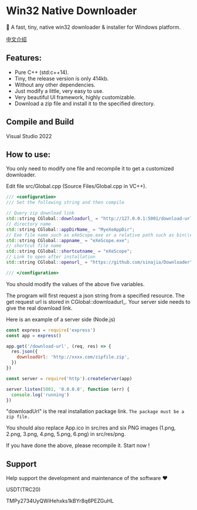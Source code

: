 # Win32 Native Downloader

🚀 A fast, tiny, native win32 downloader & installer for Windows platform.

[中文介绍](./README-zh.md)

## Features:

- Pure C++ (std:c++14).
- Tiny, the release version is only 414kb.
- Without any other dependencies.
- Just modify a little, very easy to use.
- Very beautiful UI framework, highly customizable.
- Download a zip file and install it to the specified directory.

## Compile and Build

Visual Studio 2022

## How to use:

You only need to modify one file and recompile it to get a customized downloader.

Edit file src/Global.cpp (Source Files/Global.cpp in VC++).

```c++
/// <configuration>
/// Set the following string and then compile

// Query zip download link
std::string CGlobal::downloadurl_ = "http://127.0.0.1:5001/download-url";
// directory name
std::string CGlobal::appDirName_ = "MyeXeAppDir";
// Exe file name such as eXeScope.exe or a relative path such as bin\\eXeScope.exe
std::string CGlobal::appname_ = "eXeScope.exe";
// shortcut file name
std::string CGlobal::shortcutname_ = "eXeScope";
// Link to open after installation
std::string CGlobal::openurl_ = "https://github.com/sinajia/Downloader";

/// </configuration>
```

You should modify the values of the above five variables.

The program will first request a json string from a specified resource. The get request url is stored in CGlobal::downloadurl_. Your server side needs to give the real download link.

Here is an example of a server side (Node.js)

```js
const express = require('express')
const app = express()

app.get('/download-url', (req, res) => {
  res.json({
    downloadUrl: 'http://xxxx.com/zipfile.zip',
  })
})

const server = require('http').createServer(app)

server.listen(5001, '0.0.0.0', function (err) {
  console.log('running')
})
```

"downloadUrl" is the real installation package link. `The package must be a zip file.`

You should also replace App.ico in src/res and six PNG images (1.png, 2.png, 3.png, 4.png, 5.png, 6.png) in src/res/png.

If you have done the above, please recompile it. Start now !

## Support

Help support the development and maintenance of the software ❤️

USDT(TRC20)

TMPy2734UyQWiHehxks1kBYr8q6PEZGuHL
